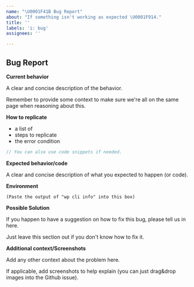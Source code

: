 ```yaml
---
name: "\U0001F41B Bug Report"
about: "If something isn't working as expected \U0001F914."
title: ''
labels: 'i: bug'
assignees: ''

---
```


## Bug Report

**Current behavior**

A clear and concise description of the behavior.

Remember to provide some context to make sure we're all on the same page when reasoning about this.

**How to replicate**

- a list of
- steps to replicate
- the error condition

```js
// You can also use code snippets if needed.
```

**Expected behavior/code**

A clear and concise description of what you expected to happen (or code).

**Environment**

```
(Paste the output of "wp cli info" into this box)
```

**Possible Solution**

If you happen to have a suggestion on how to fix this bug, please tell us in here.

Just leave this section out if you don't know how to fix it.

**Additional context/Screenshots**

Add any other context about the problem here.

If applicable, add screenshots to help explain (you can just drag&drop images into the Github issue).
